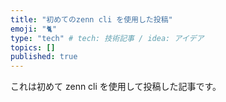 ```yaml
---
title: "初めてのzenn cli を使用した投稿"
emoji: "🐈"
type: "tech" # tech: 技術記事 / idea: アイデア
topics: []
published: true
---
```


これは初めて zenn cli を使用して投稿した記事です。